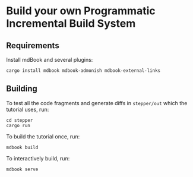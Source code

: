 # Build your own Programmatic Incremental Build System

## Requirements

Install mdBook and several plugins:

```shell
cargo install mdbook mdbook-admonish mdbook-external-links
```

## Building

To test all the code fragments and generate diffs in `stepper/out` which the tutorial uses, run:

```shell
cd stepper
cargo run
```

To build the tutorial once, run:

```shell
mdbook build
```

To interactively build, run:

```shell
mdbook serve
```
